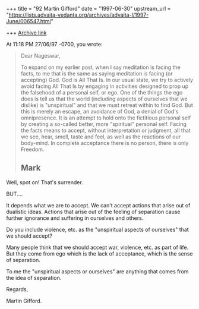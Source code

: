 +++
title = "92 Martin Gifford"
date = "1997-06-30"
upstream_url = "https://lists.advaita-vedanta.org/archives/advaita-l/1997-June/006547.html"

+++
[Archive link](https://lists.advaita-vedanta.org/archives/advaita-l/1997-June/006547.html)

At 11:18 PM 27/06/97 -0700, you wrote:
>Dear Nageswar,
>
>To expand on my earlier post, when I say meditation is facing the facts, to
>me that is the same as saying meditation is facing (or accepting) God.  God
>is All That Is.  In our usual state, we try to actively avoid facing All
>That Is by engaging in activities designed to prop up the falsehood of a
>personal self, or ego.  One of the things the ego does is tell us that the
>world (including aspects of ourselves that we dislike) is "unspiritual" and
>that we must retreat within to find God.  But this is merely an escape, an
>avoidance of God, a denial of God's omnipresence.  It is an attempt to hold
>onto the fictitious personal self by creating a so-called better, more
>"spiritual" personal self.  Facing the facts means to accept, without
>interpretation or judgment, all that we see, hear, smell, taste and feel,
>as well as the reactions of our body-mind.  In complete acceptance there is
>no person, there is only Freedom.
>
>Mark
>----------


Well, spot on! That's surrender.

BUT....

It depends what we are to accept. We can't accept actions that arise out of
dualistic ideas. Actions that arise out of the feeling of separation cause
further ignorance and suffering in ourselves and others.

Do you include violence, etc. as the "unspiritual aspects of ourselves" that
we should accept?

Many people think that we should accept war, violence, etc. as part of life.
But they come from ego which is the lack of acceptance, which is the sense
of separation.

To me the "unspiritual aspects or ourselves" are anything that comes from
the idea of separation.

Regards,

Martin Gifford.

